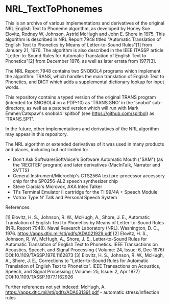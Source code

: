 # NRL_TextToPhonemes

This is an archive of various implementations and derivatives of the original NRL English Text to Phoneme algorithm, as developed by Honey Sue Elovitz, Rodney W. Johnson, Astrid McHugh and John E. Shore in 1975.
This algorithm is described in NRL Report 7948 titled "Automatic Translation of English Text to Phonetics by Means of Letter-to-Sound Rules"[1] from January 21, 1976. The algorithm is also described in the IEEE ITASSP article "Letter-to-Sound Rules for Automatic Translation of English Text to Phonetics"[2] from December 1976, as well as later errata from 1977[3].

The NRL Report 7948 contains two SNOBOL4 programs which implement the algorithm: TRANS, which handles the main translation of English Text to Phonetics, and DICT which adds a supplemental dictionary lookup for input words.

This repository contains a typed version of the original TRANS program (intended for SNOBOL4 on a PDP-10) as 'TRANS.SNO' in the 'snobol' sub-directory, as well as a patched version which will run with Mark Emmer/Catspaw's snobol4 'spitbol' (see https://github.com/spitbol) as 'TRANS.SPT'.

In the future, other implementations and derivatives of the NRL algorithm may appear in this repository.

The NRL algorithm or extended derivatives of it was used in many products and places, including but not limited to:
* Don't Ask Software/SoftVoice's Software Automatic Mouth ("SAM") (as the 'RECITER' program) and later derivatives (MacInTalk, Narrator and SVTTS)
* General Instrument/Microchip's CTS256A text pre-processor accessory chip for the SP0256-AL2 speech synthesizer chip
* Steve Ciarcia's Microvox, AKA Intex Talker
* TI's Terminal Emulator II cartridge for the TI 99/4A + Speech Module
* Votrax Type N' Talk and Personal Speech System


References:

[1] Elovitz, H. S., Johnson, R. W., McHugh, A., Shore, J. E., Automatic Translation of English Text to Phonetics by Means of Letter-to-Sound Rules (NRL Report 7948). Naval Research Laboratory (NRL). Washington, D. C., 1976. https://apps.dtic.mil/sti/pdfs/ADA021929.pdf
[2] Elovitz, H. S., Johnson, R. W., McHugh, A., Shore, J. E., Letter-to-Sound Rules for Automatic Translation of English Text to Phonetics. IEEE Transactions on Acoustics, Speech, and Signal Processing ( Volume: 24, Issue: 6, Dec 1976) DOI:10.1109/TASSP.1976.1162873
[3] Elovitz, H. S., Johnson, R. W., McHugh, A., Shore, J. E., Corrections to "Letter-to-Sound Rules for Automatic Translation of English Text to Phonetics". IEEE Transactions on Acoustics, Speech, and Signal Processing ( Volume: 25, Issue: 2, Apr 1977) DOI:10.1109/TASSP.1977.1162926

Further references not yet indexed:
McHugh, A. https://apps.dtic.mil/sti/pdfs/ADA031391.pdf - automatic stress/inflection rules
